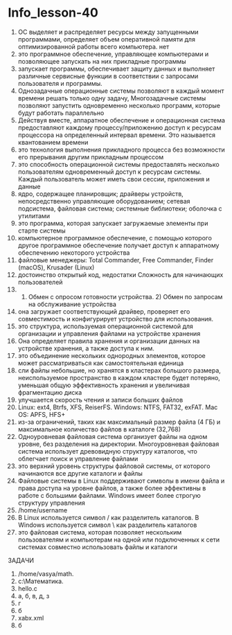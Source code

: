 # Info_lesson-40
1. ОС выделяет и распределяет ресурсы между запущенными программами, определяет объем оперативной памяти для оптимизированной работы всего компьютера. нет
2. это программное обеспечение, управляющее компьютерами и позволяющее запускать на них прикладные программы
3. запускает программы, обеспечивает защиту данных и выполняет различные сервисные функции в соответствии с запросами пользователя и программы.
4.  Однозадачные операционные системы позволяют в каждый момент времени решать только одну задачу, Многозадачные системы позволяют запустить одновременно несколько программ, которые будут работать параллельно
5.  Действуя вместе, аппаратное обеспечение и операционная система предоставляют каждому процессу/приложению доступ к ресурсам процессора на определенный интервал времени. Это называется квантованием времени
6.  это технология выполнения прикладного процесса без возможности его прерывания другим прикладным процессом
7.  это способность операционной системы предоставлять несколько пользователям одновременный доступ к ресурсам системы. Каждый пользователь может иметь свои сессии, приложения и данные
8.  ядро, содержащее планировщик; драйверы устройств, непосредственно управляющие оборудованием; сетевая подсистема, файловая система; системные библиотеки; оболочка с утилитами
9.  это программа, которая запускает загружаемые элементы при старте системы
10. компьютерное программное обеспечение, с помощью которого другое программное обеспечение получает доступ к аппаратному обеспечению некоторого устройства
11. файловые менеджеры: Total Commander, Free Commander, Finder (macOS), Krusader (Linux)
12. достоинство открытый код, недостатки Сложность для начинающих пользователей
13. 1) Обмен с опросом готовности устройства. 2) Обмен по запросам на обслуживание устройства
14. она загружает соответствующий драйвер, проверяет его совместимость и конфигурирует устройство для использования.
15. это структура, используемая операционной системой для организации и управления файлами на устройстве хранения
16. Она определяет правила хранения и организации данных на устройстве хранения, а также доступа к ним.
17. это объединение нескольких однородных элементов, которое может рассматриваться как самостоятельная единица
18. сли файлы небольшие, но хранятся в кластерах большого размера, неиспользуемое пространство в каждом кластере будет потеряно, уменьшая общую эффективность хранения и увеличивая фрагментацию диска
19. улучшается скорость чтения и записи больших файлов
20. Linux: ext4, Btrfs, XFS, ReiserFS. Windows: NTFS, FAT32, exFAT. Mac OS: APFS, HFS+
21.  из-за ограничений, таких как максимальный размер файла (4 ГБ) и максимальное количество файлов в каталоге (32,768)
22.  Одноуровневая файловая система организует файлы на одном уровне, без разделения на директории. Многоуровневая файловая система использует древовидную структуру каталогов, что облегчает поиск и управление файлами
23.  это верхний уровень структуры файловой системы, от которого начинаются все другие каталоги и файлы
24.  Файловые системы в Linux поддерживают символы в имени файла и права доступа на уровне файлов, а также более эффективны в работе с большими файлами. Windows  имеет более строгую структуру управления
25.  /home/username
26.  В Linux используется символ / как разделитель каталогов. В Windows используется символ \ как разделитель каталогов
27.  это файловая система, которая позволяет нескольким пользователям и компьютерам на одной или подключенных к сети системах совместно использовать файлы и каталоги



ЗАДАЧИ
1. /home/vasya/math.
2. c:\Математика.
3. hello.c
4. а, б, в, д, з
5. г
6. б
7. xabx.xml
8.  б
